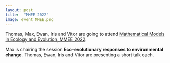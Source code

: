 ```yaml
---
layout: post
title:  "MMEE 2022"
image: event_MMEE.png
---
```


Thomas, Max, Ewan, Iris and Vitor are going to attend [Mathematical Models in Ecology and Evolution, MMEE 2022](https://research.reading.ac.uk/mmee2022/). 

Max is chairing the session **Eco-evolutionary responses to environmental change**. Thomas, Ewan, Iris and Vitor are presenting a short talk each. 
